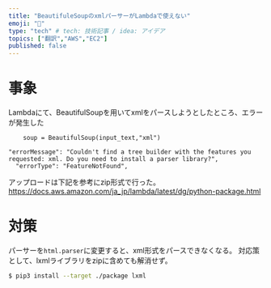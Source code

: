 ```yaml
---
title: "BeautifuleSoupのxmlパーサーがLambdaで使えない"
emoji: "🤨"
type: "tech" # tech: 技術記事 / idea: アイデア
topics: ["翻訳","AWS","EC2"]
published: false
---
```


# 事象
Lambdaにて、BeautifulSoupを用いてxmlをパースしようとしたところ、エラーが発生した

```python3
    soup = BeautifulSoup(input_text,"xml")
```

```
"errorMessage": "Couldn't find a tree builder with the features you requested: xml. Do you need to install a parser library?",
  "errorType": "FeatureNotFound",
```

アップロードは下記を参考にzip形式で行った。
https://docs.aws.amazon.com/ja_jp/lambda/latest/dg/python-package.html


# 対策

パーサーを`html.parser`に変更すると、xml形式をパースできなくなる。
対応策として、lxmlライブラリをzipに含めても解消せず。

```sh
$ pip3 install --target ./package lxml
```

